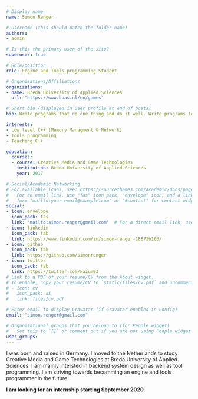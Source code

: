 ```yaml
---
# Display name
name: Simon Renger

# Username (this should match the folder name)
authors:
- admin

# Is this the primary user of the site?
superuser: true

# Role/position
role: Engine and Tools programming Student

# Organizations/Affiliations
organizations:
- name: Breda University of Applied Sciences
  url: "https://www.buas.nl/en/games"

# Short bio (displayed in user profile at end of posts)
bio: Write programs that do one thing and do it well. Write programs to work together — McIlroy Unix philosophy

interests:
- Low level C++ (Memory Managment & Network)
- Tools programming
- Teaching C++

education:
  courses:
  - course: Creative Media and Game Technologies
    institution: Breda University of Applied Sciences
    year: 2017

# Social/Academic Networking
# For available icons, see: https://sourcethemes.com/academic/docs/page-builder/#icons
#   For an email link, use "fas" icon pack, "envelope" icon, and a link in the
#   form "mailto:your-email@example.com" or "#contact" for contact widget.
social:
- icon: envelope
  icon_pack: fas
  link: 'mailto:simon.renger@gmail.com'  # For a direct email link, use "mailto:test@example.org".
- icon: linkedin
  icon_pack: fab
  link: https://www.linkedin.com/in/simon-renger-18873b163/
- icon: github
  icon_pack: fab
  link: https://github.com/simonrenger
- icon: twitter
  icon_pack: fab
  link: https://twitter.com/kazum93
# Link to a PDF of your resume/CV from the About widget.
# To enable, copy your resume/CV to `static/files/cv.pdf` and uncomment the lines below.
# - icon: cv
#   icon_pack: ai
#   link: files/cv.pdf

# Enter email to display Gravatar (if Gravatar enabled in Config)
email: "simon.renger@gmail.com"

# Organizational groups that you belong to (for People widget)
#   Set this to `[]` or comment out if you are not using People widget.
user_groups:
---
```

I was born and raised in Germany. I moved to the Netherlands to study Creative Media and Game Technologies at Breda University of Applied Sciences. I am mainly intersted in backend system design as well as tool programming. I am striving towards becomming an engine and tools programmer in the future.

**I am looking for an internship starting September 2020.**
